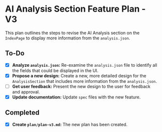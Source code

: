 # AI Analysis Section Feature Plan - V3

This plan outlines the steps to revise the AI Analysis section on the `IndexPage` to display more information from the `analysis.json`.

## To-Do

- [X] **Analyze `analysis.json`:** Re-examine the `analysis.json` file to identify all the fields that could be displayed in the UI.
- [X] **Propose a new design:** Create a new, more detailed design for the `AnalysisSection` that includes more information from the `analysis.json`.
- [ ] **Get user feedback:** Present the new design to the user for feedback and approval.
- [X] **Update documentation:** Update `spec` files with the new feature.

## Completed

- [X] **Create `plan/plan-v3.md`:** The new plan has been created.

